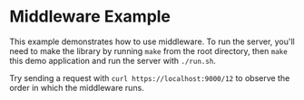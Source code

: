 # Middleware Example

This example demonstrates how to use middleware. To run the server, you'll need to make the library by running `make` from the root directory, then `make` this demo application and run the server with `./run.sh`.

Try sending a request with `curl https://localhost:9000/12` to observe the order in which the middleware runs.
